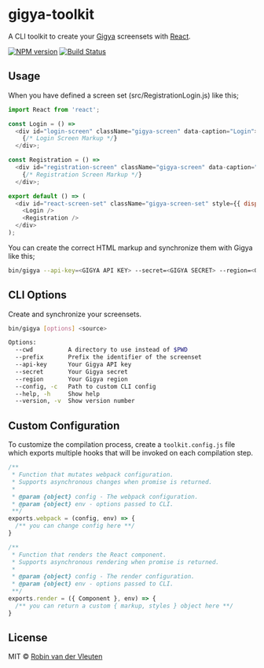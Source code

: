 # gigya-toolkit

A CLI toolkit to create your [Gigya](https://www.gigya.com) screensets with [React](https://reactjs.org/).

[![NPM version](https://img.shields.io/npm/v/gigya-toolkit.svg)](https://www.npmjs.com/package/gigya-toolkit)
[![Build Status](https://travis-ci.org/robinvdvleuten/gigya-toolkit.svg?branch=master)](https://travis-ci.org/robinvdvleuten/gigya-toolkit)

## Usage

When you have defined a screen set (src/RegistrationLogin.js) like this;

```js
import React from 'react';

const Login = () =>
  <div id="login-screen" className="gigya-screen" data-caption="Login">
    {/* Login Screen Markup */}
  </div>;

const Registration = () =>
  <div id="registration-screen" className="gigya-screen" data-caption="Register">
    {/* Registration Screen Markup */}
  </div>;

export default () => (
  <div id="react-screen-set" className="gigya-screen-set" style={{ display: 'none' }}>
    <Login />
    <Registration />
  </div>
);
```

You can create the correct HTML markup and synchronize them with Gigya like this;

```bash
bin/gigya --api-key=<GIGYA API KEY> --secret=<GIGYA SECRET> --region=<GIGYA DATACENTER> src
```

## CLI Options

Create and synchronize your screensets.

```bash
bin/gigya [options] <source>

Options:
  --cwd          A directory to use instead of $PWD
  --prefix       Prefix the identifier of the screenset
  --api-key      Your Gigya API key                                    [string]
  --secret       Your Gigya secret                                     [string]
  --region       Your Gigya region                                     [string]
  --config, -c   Path to custom CLI config                             [string]
  --help, -h     Show help                                             [boolean]
  --version, -v  Show version number                                   [boolean]
```

## Custom Configuration

To customize the compilation process, create a `toolkit.config.js` file which exports multiple hooks that will be invoked on each compilation step.

```js
/**
 * Function that mutates webpack configuration.
 * Supports asynchronous changes when promise is returned.
 *
 * @param {object} config - The webpack configuration.
 * @param {object} env - options passed to CLI.
 **/
exports.webpack = (config, env) => {
  /** you can change config here **/
}

/**
 * Function that renders the React component.
 * Supports asynchronous rendering when promise is returned.
 *
 * @param {object} config - The render configuration.
 * @param {object} env - options passed to CLI.
 **/
exports.render = ({ Component }, env) => {
  /** you can return a custom { markup, styles } object here **/
}
```

## License

MIT © [Robin van der Vleuten](https://www.robinvdvleuten.nl)
